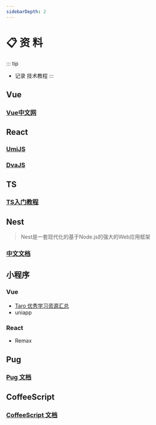 ```yaml
---
sidebarDepth: 2
---
```

# 📋 资 料
::: tip
- 记录 技术教程
:::

## Vue
### [Vue中文网](https://cn.vuejs.org/)

## React
### [UmiJS](https://umijs.org/zh/)
### [DvaJS](https://dvajs.com/)

## TS
### [TS入门教程](https://ts.xcatliu.com/)

## Nest
> Nest是一套现代化的基于Node.js的强大的Web应用框架
### [中文文档](https://exlley.gitbooks.io/nest-js/content/)

## 小程序
### Vue
- [Taro 优秀学习资源汇总](https://github.com/NervJS/awesome-taro)
- uniapp

### React
- Remax

## Pug
### [Pug 文档](https://pugjs.org/zh-cn/api/getting-started.html)

## CoffeeScript
### [CoffeeScript 文档](https://coffeescript.org/)